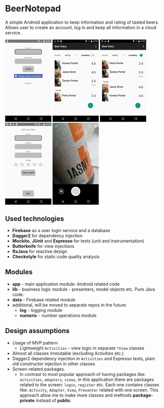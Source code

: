 # BeerNotepad

A simple Android application to keep information and rating of tasted beers.
Allows user to create an account, log in and keep all information in a cloud service.

<img src=graphics/login.png width=150 />
<img src=graphics/beers2.png width=150 />
<img src=graphics/beers.png width=150 />
<img src=graphics/add.png width=150 />
<img src=graphics/photo.png width=150 />

## Used technologies

* **Firebase** as a user login service and a database
* **Dagger2** for dependency injection
* **Mockito**, **JUnit** and **Espresso** for tests (unit and instrumentation)
* **Butterknife** for view injections
* **RxJava** for reactive design
* **Checkstyle** for static code quality analysis

## Modules

* **app** - main application module: Android related code
* **lib** - business logic module - presenters, model objects etc. Pure Java code.
* **data** - Firebase related module
* additional, will be moved to separate repos in the future:
  * **log** - logging module
  * **numeric** - number operations module

## Design assumptions

* Usage of MVP pattern
  * Lightweight `Activities` - view logic in separate `*View` classes
* Almost all classes immutable (excluding Activities etc.)
* Dagger2 dependency injection in `Activities` and Espresso tests, plain old constructor injection in other classes
* Screen-related packages. 
  * In contrast to most popular approach of having packages like: `activities`, `adapters`, `views`,
  in this application there are packages related to the screen: `login`, `register` etc. Each one contains classes like:
  `Activity`, `Adapter`, `View`, `Presenter` related with one screen.
  This approach allow me to make more classes and methods **package-private** instead of **public**.
